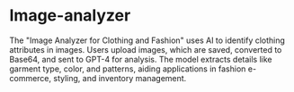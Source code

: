 # Image-analyzer
The "Image Analyzer for Clothing and Fashion" uses AI to identify clothing attributes in images. Users upload images, which are saved, converted to Base64, and sent to GPT-4 for analysis. The model extracts details like garment type, color, and patterns, aiding applications in fashion e-commerce, styling, and inventory management.
